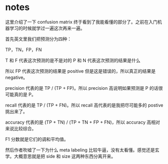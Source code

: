 # notes

这里介绍了一下 confusion matrix 终于看到了我能看懂的部分了。之前在入门机器学习的时候就学过一遍这次再来一遍。

首先英文里我们把预测分为四种：

TP，TN，FP，FN

T 和 F 代表这次预测的是不是对的
P 和 N 代表这次预测的结果是什么

所以 FP 代表这次预测的结果是 positive 但是这是错误的，所以真正的结果是 negative。

precision 代表的是 TP / (TP + FP)。所以 precision 高说明如果预测是 P 的话很可能真的是 P。

recall 代表的是 TP / (TP + FN)。所以 recall 高代表的是我把尽可能多的 postive 挑出来了。

accuracy 代表的是 (TP + TN) / (TP + TN + FP + FN)，所以 accuracy 高相对来说比较综合。

F1 分数就是它们的调和平均值。

然后作者吹嘘了一下为什么 meta labeling 比较牛逼，没有太看懂。感觉还是玄学。大概意思就是把 side 和 size 这两种东西分离开来。